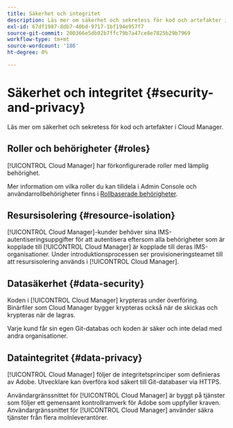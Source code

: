 ```yaml
---
title: Säkerhet och integritet
description: Läs mer om säkerhet och sekretess för kod och artefakter i Cloud Manager.
exl-id: 67df1987-8db7-40bd-9717-1bf194e957f7
source-git-commit: 200366e5db92b7ffc79b7a47ce8e7825b29b7969
workflow-type: tm+mt
source-wordcount: '186'
ht-degree: 0%

---
```



# Säkerhet och integritet {#security-and-privacy}

Läs mer om säkerhet och sekretess för kod och artefakter i Cloud Manager.

## Roller och behörigheter {#roles}

[!UICONTROL Cloud Manager] har förkonfigurerade roller med lämplig behörighet.

Mer information om vilka roller du kan tilldela i Admin Console och användarrollbehörigheter finns i [Rollbaserade behörigheter](/help/requirements/role-based-permissions.md).

## Resursisolering {#resource-isolation}

[!UICONTROL Cloud Manager]-kunder behöver sina IMS-autentiseringsuppgifter för att autentisera eftersom alla behörigheter som är kopplade till [!UICONTROL Cloud Manager] är kopplade till deras IMS-organisationer. Under introduktionsprocessen ser provisioneringsteamet till att resursisolering används i [!UICONTROL Cloud Manager].

## Datasäkerhet {#data-security}

Koden i [!UICONTROL Cloud Manager] krypteras under överföring. Binärfiler som Cloud Manager bygger krypteras också när de skickas och krypteras när de lagras.

Varje kund får sin egen Git-databas och koden är säker och inte delad med andra organisationer.

## Dataintegritet {#data-privacy}

[!UICONTROL Cloud Manager] följer de integritetsprinciper som definieras av Adobe. Utvecklare kan överföra kod säkert till Git-databaser via HTTPS.

Användargränssnittet för [!UICONTROL Cloud Manager] är byggt på tjänster som följer ett gemensamt kontrollramverk för Adobe som uppfyller kraven. Användargränssnittet för [!UICONTROL Cloud Manager] använder säkra tjänster från flera molnleverantörer.
